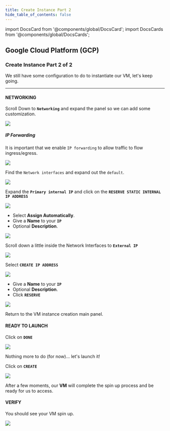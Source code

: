 ```yaml
---
title: Create Instance Part 2
hide_table_of_contents: false
---
```


import DocsCard from '@components/global/DocsCard';
import DocsCards from '@components/global/DocsCards';

<head>
  <title>GCP Create Instance Part 2</title>
  <meta
    name="description"
    content="Create an instance on Google Cloud Platform (GCP). 2 of 2"
  />
  <style>{`
    :root {
      --doc-item-container-width: 60rem;
    }
  `}
  </style>
</head>

## Google Cloud Platform (GCP) 
### Create Instance Part 2 of 2


We still have some configuration to do to instantiate our VM, let's keep going.

---

#### NETWORKING 

Scroll Down to **`Networking`** and expand the panel so we can add some customization.

![](/img/validator_nodes/node-gcp-instance9.png)

##### IP Forwarding 
It is important that we enable `IP forwarding` to allow traffic to flow ingress/egress.

![](/img/validator_nodes/node-gcp-instance10.png)

Find the `Network interfaces` and expand out the `default`.

![](/img/validator_nodes/node-gcp-instance11.png)

Expand the **`Primary internal IP`** and click on the **`RESERVE STATIC INTERNAL IP ADDRESS`**

![](/img/validator_nodes/node-gcp-instance12.png)

- Select **Assign Automatically**.
- Give a **Name** to your **`IP`**
- Optional **Description**.

![](/img/validator_nodes/node-gcp-instance13.png)

Scroll down a little inside the Network Interfaces to **`External IP`**

![](/img/validator_nodes/node-gcp-instance14.png)

Select **`CREATE IP ADDRESS`**

![](/img/validator_nodes/node-gcp-instance15.png)


- Give a **Name** to your **`IP`**
- Optional **Description**.
- Click **`RESERVE`**

![](/img/validator_nodes/node-gcp-instance16.png)

Return to the VM instance creation main panel.

#### READY TO LAUNCH 

Click on **`DONE`**

![](/img/validator_nodes/node-gcp-instance17.png)

Nothing more to do (for now)... let's launch it!

Click on **`CREATE`**

![](/img/validator_nodes/node-gcp-instance18.png)

After a few moments, our **VM** will complete the spin up process and be ready for us to access.

#### VERIFY
You should see your VM spin up.

![](/img/validator_nodes/node-gcp-instance19.png)